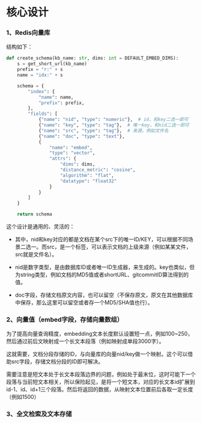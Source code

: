 

# 核心设计


### 1、Redis向量库

结构如下：

```python
def create_schema(kb_name: str, dims: int = DEFAULT_EMBED_DIMS):
    s = get_short_url(kb_name)
    prefix = "r:" + s
    name = "idx:" + s

    schema = {
        "index": {
            "name": name,
            "prefix": prefix,
        },
        "fields": [
            {"name": "nid", "type": "numeric"},  # id，和key二选一即可
            {"name": "key", "type": "tag"},  # 唯一key，和nid二选一即可
            {"name": "src", "type": "tag"},  # 来源，例如文件名
            {"name": "doc", "type": "text"},
            {
                "name": "embed",
                "type": "vector",
                "attrs": {
                    "dims": dims,
                    "distance_metric": "cosine",
                    "algorithm": "flat",
                    "datatype": "float32"
                }
            }
        ]
    }

    return schema
```
这个设计是通用的、灵活的：

- 其中，nid和key对应的都是文档在某个src下的唯一ID/KEY，可以根据不同场景二选一。而src，是一个标签，可以表示文档的上级来源（例如某某文件，src就是文件名）。

- nid是数字类型，是由数据库ID或者唯一ID生成器，来生成的。key也类似，但为string类型，例如文档的MD5值或者shortURL、gitcommitID算法得到的值。

- doc字段，存储文档原文内容，也可以留空（不保存原文，原文在其他数据库中保存，那么这里可以留空或者存一个MD5/SHA值也行）。


### 2、向量值（embed字段，存储向量数组）
为了提高向量查询精度，embedding文本长度默认设置短一点，例如100~250，然后通过前后文映射成一个长文本段落（例如映射成单段3000字）。

这就需要，文档分段存储的ID，与向量库的向量nid/key做一个映射。这个可以借助src字段，存储文档分段的ID即可解决。

需要注意是短文本处于长文本段落边界的问题，例如处于最末位，这时可能下一个段落与当前短文本相关，所以保险起见，是将一个短文本，对应的长文本id扩展到id-1、id、id+1三个段落。然后将返回的数据，从映射文本位置前后各取一定长度（例如1500）


### 3、全文检索及文本存储




